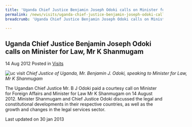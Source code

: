 ```yaml
---
title: 'Uganda Chief Justice Benjamin Joseph Odoki calls on Minister for Law, Mr K Shanmugam'
permalink: /news/visits/uganda-chief-justice-benjamin-joseph-odoki-calls-on-minister-for-law-mr-k-shanmugam/
breadcrumb: 'Uganda Chief Justice Benjamin Joseph Odoki calls on Minister for Law, Mr K Shanmugam'

---
```



<style>
.image {width: 600px;}
.image img {max-width: 100%;}
</style>

Uganda Chief Justice Benjamin Joseph Odoki calls on Minister for Law, Mr K Shanmugam
---

14 Aug 2012 Posted in [Visits](/news/visits/)

<div class="image">
  <img src="/images/uganda-cj-cc-140812-amended.jpg/" alt="uc visit" title="uc visit">
  <i>Chief Justice of Uganda, Mr. Benjamin J. Odoki, speaking to Minister for Law, Mr K Shanmugam</i>
</div>

The Ugandan Chief Justice Mr. B J Odoki paid a courtesy call on Minister for Foreign Affairs and Minister for Law Mr K Shanmugam on 14 August 2012.  Minister Shanmugam and Chief Justice Odoki discussed the legal and constitutional developments in their respective countries, as well as the growth and changes in the legal services sector. 

<p class="right-side-updated">Last updated on 30 jan 2013</p>
